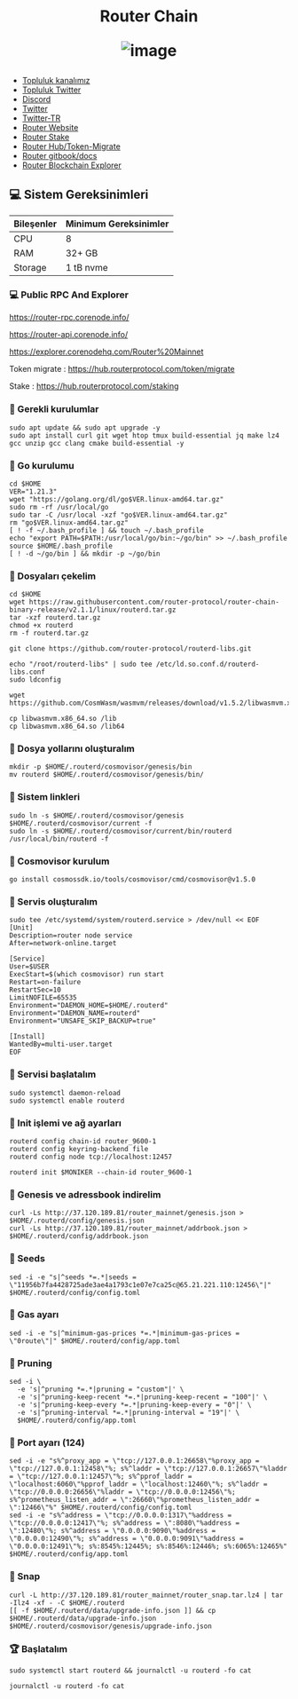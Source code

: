 <h1 align="center"> Router Chain


![image](https://github.com/user-attachments/assets/815488dc-99dc-4dad-a127-6aeba6afd9ff)


</h1>


 * [Topluluk kanalımız](https://t.me/corenodechat)<br>
 * [Topluluk Twitter](https://twitter.com/corenodeHQ)<br>
 * [Discord](https://discord.com/invite/0glabs)<br>
 * [Twitter](https://x.com/routerprotocol)<br>
 * [Twitter-TR](https://x.com/RouterTurkiye)<br>
 * [Router Website](https://discord.gg/rKf9UYMNWC)<br>
 * [Router Stake](https://hub.routerprotocol.com/staking)<br>
 * [Router Hub/Token-Migrate](https://hub.routerprotocol.com/token/migrate)<br>
 * [Router gitbook/docs](https://docs.routerprotocol.com/networks)<br>
 * [Router Blockchain Explorer](https://explorer.corenodehq.com/Router%20Mainnet)<br>


## 💻 Sistem Gereksinimleri
| Bileşenler | Minimum Gereksinimler | 
| ------------ | ------------ |
| CPU |	8|
| RAM	| 32+ GB |
| Storage	| 1 tB nvme |

### 💻 Public RPC And Explorer

https://router-rpc.corenode.info/

https://router-api.corenode.info/

https://explorer.corenodehq.com/Router%20Mainnet

Token migrate : https://hub.routerprotocol.com/token/migrate

Stake : https://hub.routerprotocol.com/staking

### 🚧 Gerekli kurulumlar
```
sudo apt update && sudo apt upgrade -y
sudo apt install curl git wget htop tmux build-essential jq make lz4 gcc unzip gcc clang cmake build-essential -y
```

### 🚧 Go kurulumu
```
cd $HOME
VER="1.21.3"
wget "https://golang.org/dl/go$VER.linux-amd64.tar.gz"
sudo rm -rf /usr/local/go
sudo tar -C /usr/local -xzf "go$VER.linux-amd64.tar.gz"
rm "go$VER.linux-amd64.tar.gz"
[ ! -f ~/.bash_profile ] && touch ~/.bash_profile
echo "export PATH=$PATH:/usr/local/go/bin:~/go/bin" >> ~/.bash_profile
source $HOME/.bash_profile
[ ! -d ~/go/bin ] && mkdir -p ~/go/bin
```

### 🚧 Dosyaları çekelim
```
cd $HOME
wget https://raw.githubusercontent.com/router-protocol/router-chain-binary-release/v2.1.1/linux/routerd.tar.gz
tar -xzf routerd.tar.gz
chmod +x routerd
rm -f routerd.tar.gz
```
```
git clone https://github.com/router-protocol/routerd-libs.git
```
```
echo "/root/routerd-libs" | sudo tee /etc/ld.so.conf.d/routerd-libs.conf
sudo ldconfig
```
```
wget https://github.com/CosmWasm/wasmvm/releases/download/v1.5.2/libwasmvm.x86_64.so
```
```
cp libwasmvm.x86_64.so /lib
cp libwasmvm.x86_64.so /lib64
```
### 🚧 Dosya yollarını oluşturalım
```
mkdir -p $HOME/.routerd/cosmovisor/genesis/bin
mv routerd $HOME/.routerd/cosmovisor/genesis/bin/
```

### 🚧 Sistem linkleri
```
sudo ln -s $HOME/.routerd/cosmovisor/genesis $HOME/.routerd/cosmovisor/current -f
sudo ln -s $HOME/.routerd/cosmovisor/current/bin/routerd /usr/local/bin/routerd -f
```
### 🚧 Cosmovisor kurulum
```
go install cosmossdk.io/tools/cosmovisor/cmd/cosmovisor@v1.5.0
```
### 🚧 Servis oluşturalım
```
sudo tee /etc/systemd/system/routerd.service > /dev/null << EOF
[Unit]
Description=router node service
After=network-online.target
 
[Service]
User=$USER
ExecStart=$(which cosmovisor) run start
Restart=on-failure
RestartSec=10
LimitNOFILE=65535
Environment="DAEMON_HOME=$HOME/.routerd"
Environment="DAEMON_NAME=routerd"
Environment="UNSAFE_SKIP_BACKUP=true"
 
[Install]
WantedBy=multi-user.target
EOF
```
### 🚧 Servisi başlatalım
```
sudo systemctl daemon-reload
sudo systemctl enable routerd
```
### 🚧 Init işlemi ve ağ ayarları
```
routerd config chain-id router_9600-1
routerd config keyring-backend file
routerd config node tcp://localhost:12457
```
```
routerd init $MONIKER --chain-id router_9600-1
```
### 🚧 Genesis ve adressbook indirelim
```
curl -Ls http://37.120.189.81/router_mainnet/genesis.json > $HOME/.routerd/config/genesis.json
curl -Ls http://37.120.189.81/router_mainnet/addrbook.json > $HOME/.routerd/config/addrbook.json
```

### 🚧 Seeds
```
sed -i -e "s|^seeds *=.*|seeds = \"11956b7fa4428725ade3ae4a1793c1e07e7ca25c@65.21.221.110:12456\"|" $HOME/.routerd/config/config.toml
```
### 🚧 Gas ayarı
```
sed -i -e "s|^minimum-gas-prices *=.*|minimum-gas-prices = \"0route\"|" $HOME/.routerd/config/app.toml
```
### 🚧 Pruning
```
sed -i \
  -e 's|^pruning *=.*|pruning = "custom"|' \
  -e 's|^pruning-keep-recent *=.*|pruning-keep-recent = "100"|' \
  -e 's|^pruning-keep-every *=.*|pruning-keep-every = "0"|' \
  -e 's|^pruning-interval *=.*|pruning-interval = "19"|' \
  $HOME/.routerd/config/app.toml
```
### 🚧 Port ayarı (124)
```
sed -i -e "s%^proxy_app = \"tcp://127.0.0.1:26658\"%proxy_app = \"tcp://127.0.0.1:12458\"%; s%^laddr = \"tcp://127.0.0.1:26657\"%laddr = \"tcp://127.0.0.1:12457\"%; s%^pprof_laddr = \"localhost:6060\"%pprof_laddr = \"localhost:12460\"%; s%^laddr = \"tcp://0.0.0.0:26656\"%laddr = \"tcp://0.0.0.0:12456\"%; s%^prometheus_listen_addr = \":26660\"%prometheus_listen_addr = \":12466\"%" $HOME/.routerd/config/config.toml
sed -i -e "s%^address = \"tcp://0.0.0.0:1317\"%address = \"tcp://0.0.0.0:12417\"%; s%^address = \":8080\"%address = \":12480\"%; s%^address = \"0.0.0.0:9090\"%address = \"0.0.0.0:12490\"%; s%^address = \"0.0.0.0:9091\"%address = \"0.0.0.0:12491\"%; s%:8545%:12445%; s%:8546%:12446%; s%:6065%:12465%" $HOME/.routerd/config/app.toml
```
### 🚧 Snap
```
curl -L http://37.120.189.81/router_mainnet/router_snap.tar.lz4 | tar -Ilz4 -xf - -C $HOME/.routerd
[[ -f $HOME/.routerd/data/upgrade-info.json ]] && cp $HOME/.routerd/data/upgrade-info.json $HOME/.routerd/cosmovisor/genesis/upgrade-info.json
```
### 🏆 Başlatalım
```
sudo systemctl start routerd && journalctl -u routerd -fo cat
```
```
journalctl -u routerd -fo cat
```



















